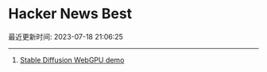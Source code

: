 # Hacker News Best

最近更新时间: 2023-07-18 21:06:25

--- 
1. [Stable Diffusion WebGPU demo](https://islamov.ai/stable-diffusion-webgpu/) 
